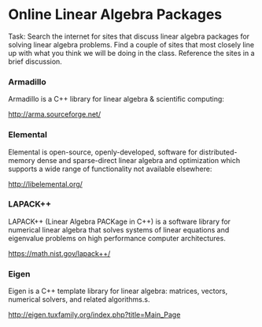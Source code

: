 
# Online Linear Algebra Packages

Task: Search the internet for sites that discuss linear algebra packages for solving linear algebra problems. Find a couple of sites that most closely line up with what you think we will be doing in the class. Reference the sites in a brief discussion. 


### Armadillo
Armadillo is a C++ library for linear algebra & scientific computing:

<http://arma.sourceforge.net/>

### Elemental

Elemental is open-source, openly-developed, software for distributed-memory dense and sparse-direct linear algebra and optimization which supports a wide range of functionality not available elsewhere:

<http://libelemental.org/>

### LAPACK++

LAPACK++ (Linear Algebra PACKage in C++) is a software library for numerical linear algebra that solves systems of linear equations and eigenvalue problems on high performance computer architectures.

<https://math.nist.gov/lapack++/>


### Eigen

Eigen is a C++ template library for linear algebra: matrices, vectors, numerical solvers, and related algorithms.s.

<http://eigen.tuxfamily.org/index.php?title=Main_Page>
